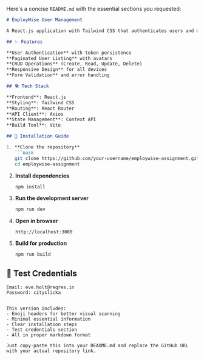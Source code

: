 Here's a concise `README.md` with the essential sections you requested:

```markdown
# EmployWise User Management

A React.js application with Tailwind CSS that authenticates users and manages employee data using the Reqres API.

## ✨ Features

**User Authentication** with token persistence
**Paginated User Listing** with avatars
**CRUD Operations** (Create, Read, Update, Delete)
**Responsive Design** for all devices
**Form Validation** and error handling

## 🛠 Tech Stack

**Frontend**: React.js
**Styling**: Tailwind CSS
**Routing**: React Router
**API Client**: Axios
**State Management**: Context API
**Build Tool**: Vite

## 🚀 Installation Guide

1. **Clone the repository**
   ```bash
   git clone https://github.com/your-username/employwise-assignment.git
   cd employwise-assignment
   ```

2. **Install dependencies**
   ```bash
   npm install
   ```

3. **Run the development server**
   ```bash
   npm run dev
   ```

4. **Open in browser**
   ```
   http://localhost:3000
   ```

5. **Build for production**
   ```bash
   npm run build
   ```

## 📝 Test Credentials
```
Email: eve.holt@reqres.in
Password: cityslicka
```

```

This version includes:
- Emoji headers for better visual scanning
- Minimal essential information
- Clear installation steps
- Test credentials section
- All in proper markdown format

Just copy-paste this into your README.md and replace the GitHub URL with your actual repository link.